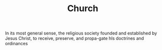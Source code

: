 ---
title: Church
letter: C
permalink: "/definitions/bld-church.html"
body: In its most general sense, the religious society founded and established by
  Jesus Christ, to receive, preserve, and propa-gate hls doctrines and ordinances
published_at: '2018-07-07'
source: Black's Law Dictionary 2nd Ed (1910)
layout: post
---